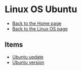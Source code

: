 # Linux OS Ubuntu

- [Back to the Home page](../../../README.md)
- [Back to the Linux OS page](../../README.md)

## Items
- [Ubuntu update](Ubuntu%20update.md)
- [Ubuntu version](Ubuntu%20version.md)
